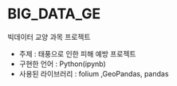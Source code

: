 # BIG_DATA_GE

빅데이터 교양 과목 프로젝트

- 주제 : 태풍으로 인한 피해 예방 프로젝트
- 구현한 언어 : Python(ipynb)
- 사용된 라이브러리 : folium ,GeoPandas, pandas
  
